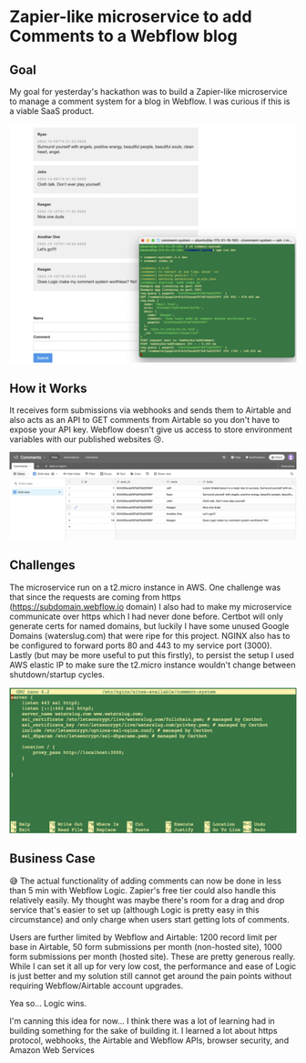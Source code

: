 # Zapier-like microservice to add Comments to a Webflow blog

## Goal

My goal for yesterday's hackathon was to build a Zapier-like microservice to manage a comment system for a blog in Webflow. I was curious if this is a viable SaaS product.

![screenshot of service running](assets/screen-1.png)

## How it Works

It receives form submissions via webhooks and sends them to Airtable and also acts as an API to GET comments from Airtable so you don't have to expose your API key. Webflow doesn't give us access to store environment variables with our published websites 😢.

![screenshot of airtable base](assets/airtable.png)

## Challenges

The microservice run on a t2.micro instance in AWS. One challenge was that since the requests are coming from https (https://subdomain.webflow.io domain) I also had to make my microservice communicate over https which I had never done before. Certbot will only generate certs for named domains, but luckily I have some unused Google Domains (waterslug.com) that were ripe for this project. NGINX also has to be configured to forward ports 80 and 443 to my service port (3000). Lastly (but may be more useful to put this firstly), to persist the setup I used AWS elastic IP to make sure the t2.micro instance wouldn't change between shutdown/startup cycles.

![screenshot of nginx config](assets/nginx.png)

## Business Case

😅 The actual functionality of adding comments can now be done in less than 5 min with Webflow Logic. Zapier's free tier could also handle this relatively easily. My thought was maybe there's room for a drag and drop service that's easier to set up (although Logic is pretty easy in this circumstance) and only charge when users start getting lots of comments.

Users are further limited by Webflow and Airtable: 1200 record limit per base in Airtable, 50 form submissions per month (non-hosted site), 1000 form submissions per month (hosted site). These are pretty generous really. While I can set it all up for very low cost, the performance and ease of Logic is just better and my solution still cannot get around the pain points without requiring Webflow/Airtable account upgrades.

Yea so... Logic wins.

I'm canning this idea for now... I think there was a lot of learning had in building something for the sake of building it. I learned a lot about https protocol, webhooks, the Airtable and Webflow APIs, browser security, and Amazon Web Services
